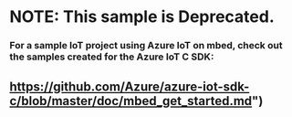 
# NOTE: This sample is Deprecated. 

### For a sample IoT project using Azure IoT on mbed, check out the samples created for the Azure IoT C SDK:
https://github.com/Azure/azure-iot-sdk-c/blob/master/doc/mbed_get_started.md")
---

